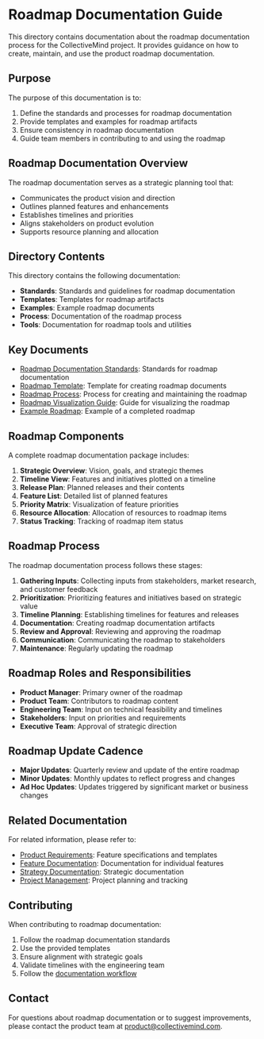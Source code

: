 # Roadmap Documentation Guide

This directory contains documentation about the roadmap documentation process for the CollectiveMind project. It provides guidance on how to create, maintain, and use the product roadmap documentation.

## Purpose

The purpose of this documentation is to:

1. Define the standards and processes for roadmap documentation
2. Provide templates and examples for roadmap artifacts
3. Ensure consistency in roadmap documentation
4. Guide team members in contributing to and using the roadmap

## Roadmap Documentation Overview

The roadmap documentation serves as a strategic planning tool that:

- Communicates the product vision and direction
- Outlines planned features and enhancements
- Establishes timelines and priorities
- Aligns stakeholders on product evolution
- Supports resource planning and allocation

## Directory Contents

This directory contains the following documentation:

- **Standards**: Standards and guidelines for roadmap documentation
- **Templates**: Templates for roadmap artifacts
- **Examples**: Example roadmap documents
- **Process**: Documentation of the roadmap process
- **Tools**: Documentation for roadmap tools and utilities

## Key Documents

- [Roadmap Documentation Standards](./standards/roadmap-documentation-standards.md): Standards for roadmap documentation
- [Roadmap Template](./templates/roadmap-template.md): Template for creating roadmap documents
- [Roadmap Process](./process/roadmap-process.md): Process for creating and maintaining the roadmap
- [Roadmap Visualization Guide](./tools/roadmap-visualization-guide.md): Guide for visualizing the roadmap
- [Example Roadmap](./examples/example-roadmap.md): Example of a completed roadmap

## Roadmap Components

A complete roadmap documentation package includes:

1. **Strategic Overview**: Vision, goals, and strategic themes
2. **Timeline View**: Features and initiatives plotted on a timeline
3. **Release Plan**: Planned releases and their contents
4. **Feature List**: Detailed list of planned features
5. **Priority Matrix**: Visualization of feature priorities
6. **Resource Allocation**: Allocation of resources to roadmap items
7. **Status Tracking**: Tracking of roadmap item status

## Roadmap Process

The roadmap documentation process follows these stages:

1. **Gathering Inputs**: Collecting inputs from stakeholders, market research, and customer feedback
2. **Prioritization**: Prioritizing features and initiatives based on strategic value
3. **Timeline Planning**: Establishing timelines for features and releases
4. **Documentation**: Creating roadmap documentation artifacts
5. **Review and Approval**: Reviewing and approving the roadmap
6. **Communication**: Communicating the roadmap to stakeholders
7. **Maintenance**: Regularly updating the roadmap

## Roadmap Roles and Responsibilities

- **Product Manager**: Primary owner of the roadmap
- **Product Team**: Contributors to roadmap content
- **Engineering Team**: Input on technical feasibility and timelines
- **Stakeholders**: Input on priorities and requirements
- **Executive Team**: Approval of strategic direction

## Roadmap Update Cadence

- **Major Updates**: Quarterly review and update of the entire roadmap
- **Minor Updates**: Monthly updates to reflect progress and changes
- **Ad Hoc Updates**: Updates triggered by significant market or business changes

## Related Documentation

For related information, please refer to:

- [Product Requirements](../../): Feature specifications and templates
- [Feature Documentation](../../features/): Documentation for individual features
- [Strategy Documentation](../../../strategy/): Strategic documentation
- [Project Management](../../../project-management/): Project planning and tracking

## Contributing

When contributing to roadmap documentation:

1. Follow the roadmap documentation standards
2. Use the provided templates
3. Ensure alignment with strategic goals
4. Validate timelines with the engineering team
5. Follow the [documentation workflow](../../../process/workflows/documentation-workflow.md)

## Contact

For questions about roadmap documentation or to suggest improvements, please contact the product team at [product@collectivemind.com](mailto:product@collectivemind.com). 